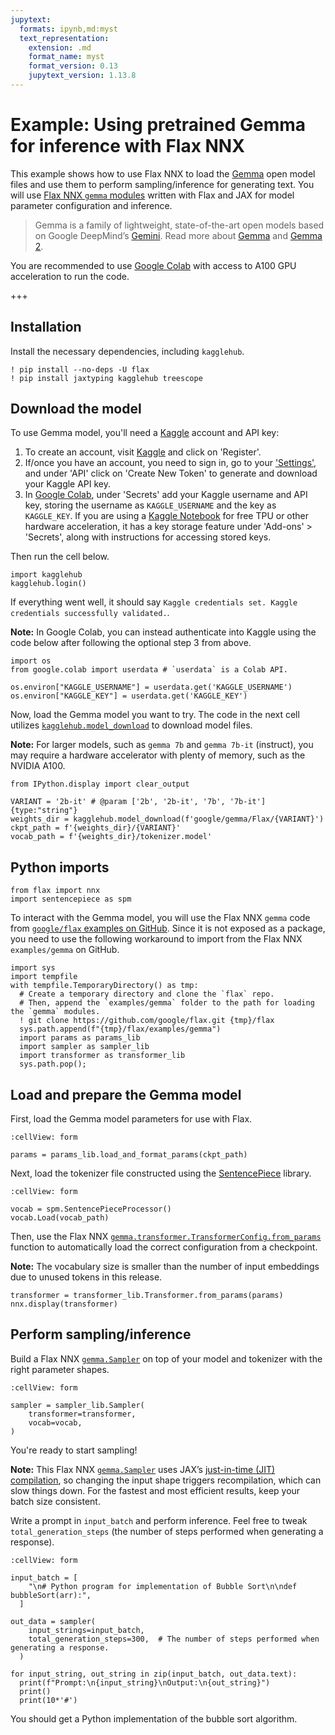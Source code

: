 ```yaml
---
jupytext:
  formats: ipynb,md:myst
  text_representation:
    extension: .md
    format_name: myst
    format_version: 0.13
    jupytext_version: 1.13.8
---
```


# Example: Using pretrained Gemma for inference with Flax NNX

This example shows how to use Flax NNX to load the [Gemma](https://ai.google.dev/gemma) open model files and use them to perform sampling/inference for generating text. You will use [Flax NNX `gemma` modules](https://github.com/google/flax/tree/main/examples/gemma) written with Flax and JAX for model parameter configuration and inference.

> Gemma is a family of lightweight, state-of-the-art open models based on Google DeepMind’s [Gemini](https://deepmind.google/technologies/gemini/#introduction). Read more about [Gemma](https://blog.google/technology/developers/gemma-open-models/) and [Gemma 2](https://blog.google/technology/developers/google-gemma-2/).

You are recommended to use [Google Colab](https://colab.research.google.com/) with access to A100 GPU acceleration to run the code.

+++

## Installation

Install the necessary dependencies, including `kagglehub`.

```{code-cell} ipython3
! pip install --no-deps -U flax
! pip install jaxtyping kagglehub treescope
```

## Download the model

To use Gemma model, you'll need a [Kaggle](https://www.kaggle.com/models/google/gemma/) account and API key:

1. To create an account, visit [Kaggle](https://www.kaggle.com/) and click on 'Register'.
2. If/once you have an account, you need to sign in, go to your ['Settings'](https://www.kaggle.com/settings), and under 'API' click on 'Create New Token' to generate and download your Kaggle API key.
3. In [Google Colab](https://colab.research.google.com/), under 'Secrets' add your Kaggle username and API key, storing the username as `KAGGLE_USERNAME` and the key as `KAGGLE_KEY`. If you are using a [Kaggle Notebook](https://www.kaggle.com/code) for free TPU or other hardware acceleration, it has a key storage feature under 'Add-ons' > 'Secrets', along with instructions for accessing stored keys.

Then run the cell below.

```{code-cell} ipython3
import kagglehub
kagglehub.login()
```

If everything went well, it should say `Kaggle credentials set. Kaggle credentials successfully validated.`.

**Note:** In Google Colab, you can instead authenticate into Kaggle using the code below after following the optional step 3 from above.

```
import os
from google.colab import userdata # `userdata` is a Colab API.

os.environ["KAGGLE_USERNAME"] = userdata.get('KAGGLE_USERNAME')
os.environ["KAGGLE_KEY"] = userdata.get('KAGGLE_KEY')
``` 

Now, load the Gemma model you want to try. The code in the next cell utilizes [`kagglehub.model_download`](https://github.com/Kaggle/kagglehub/blob/8efe3e99477aa4f41885840de6903e61a49df4aa/src/kagglehub/models.py#L16) to download model files.

**Note:** For larger models, such as `gemma 7b` and `gemma 7b-it` (instruct), you may require a hardware accelerator with plenty of memory, such as the NVIDIA A100.

```{code-cell} ipython3
from IPython.display import clear_output

VARIANT = '2b-it' # @param ['2b', '2b-it', '7b', '7b-it'] {type:"string"}
weights_dir = kagglehub.model_download(f'google/gemma/Flax/{VARIANT}')
ckpt_path = f'{weights_dir}/{VARIANT}'
vocab_path = f'{weights_dir}/tokenizer.model'
```

## Python imports

```{code-cell} ipython3
from flax import nnx
import sentencepiece as spm
```

To interact with the Gemma model, you will use the Flax NNX `gemma` code from [`google/flax` examples on GitHub](https://github.com/google/flax/tree/main/examples/gemma). Since it is not exposed as a package, you need to use the following workaround to import from the Flax NNX `examples/gemma` on GitHub.

```{code-cell} ipython3
import sys
import tempfile
with tempfile.TemporaryDirectory() as tmp:
  # Create a temporary directory and clone the `flax` repo.
  # Then, append the `examples/gemma` folder to the path for loading the `gemma` modules.
  ! git clone https://github.com/google/flax.git {tmp}/flax
  sys.path.append(f"{tmp}/flax/examples/gemma")
  import params as params_lib
  import sampler as sampler_lib
  import transformer as transformer_lib
  sys.path.pop();
```

## Load and prepare the Gemma model

First, load the Gemma model parameters for use with Flax.

```{code-cell} ipython3
:cellView: form

params = params_lib.load_and_format_params(ckpt_path)
```

Next, load the tokenizer file constructed using the [SentencePiece](https://github.com/google/sentencepiece) library.

```{code-cell} ipython3
:cellView: form

vocab = spm.SentencePieceProcessor()
vocab.Load(vocab_path)
```

Then, use the Flax NNX [`gemma.transformer.TransformerConfig.from_params`](https://github.com/google/flax/blob/3f3c03b23d4fd3d85d1c5d4d97381a8a2c48b475/examples/gemma/transformer.py#L193) function to automatically load the correct configuration from a checkpoint.

**Note:** The vocabulary size is smaller than the number of input embeddings due to unused tokens in this release.

```{code-cell} ipython3
transformer = transformer_lib.Transformer.from_params(params)
nnx.display(transformer)
```

## Perform sampling/inference

Build a Flax NNX [`gemma.Sampler`](https://github.com/google/flax/blob/main/examples/gemma/sampler.py) on top of your model and tokenizer with the right parameter shapes.

```{code-cell} ipython3
:cellView: form

sampler = sampler_lib.Sampler(
    transformer=transformer,
    vocab=vocab,
)
```

You're ready to start sampling!

**Note:** This Flax NNX [`gemma.Sampler`](https://github.com/google/flax/blob/main/examples/gemma/sampler.py) uses JAX’s [just-in-time (JIT) compilation](https://jax.readthedocs.io/en/latest/jit-compilation.html), so changing the input shape triggers recompilation, which can slow things down. For the fastest and most efficient results, keep your batch size consistent.

Write a prompt in `input_batch` and perform inference. Feel free to tweak `total_generation_steps` (the number of steps performed when generating a response).

```{code-cell} ipython3
:cellView: form

input_batch = [
    "\n# Python program for implementation of Bubble Sort\n\ndef bubbleSort(arr):",
  ]

out_data = sampler(
    input_strings=input_batch,
    total_generation_steps=300,  # The number of steps performed when generating a response.
  )

for input_string, out_string in zip(input_batch, out_data.text):
  print(f"Prompt:\n{input_string}\nOutput:\n{out_string}")
  print()
  print(10*'#')
```

You should get a Python implementation of the bubble sort algorithm.
